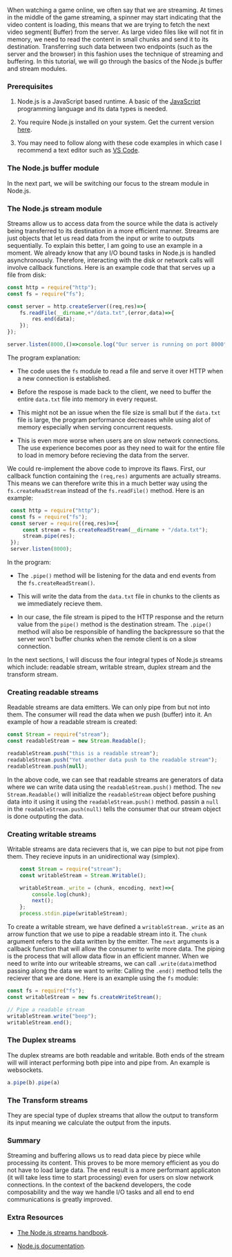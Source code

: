 When watching a game online, we often say that we are streaming. At times in the middle of the game streaming, a spinner may start indicating that the video content is loading, this means that we are trying to fetch the next video segment( Buffer) from the server. As large video files like will not fit in memory, we need to read the content in small chunks and send it to its destination. Transferring such data between two endpoints (such as the server and the browser) in this fashion uses the technique of streaming and buffering. In this tutorial, we will go through the basics of the Node.js buffer and stream modules.

### Prerequisites
1. Node.js is a JavaScript based runtime. A basic of the [JavaScript]() programming language and its data types is needed.
   
2. You require Node.js installed on your system. Get the current version [here]().

3. You may need to follow along  with these code examples in which case I recommend a text editor such as [VS Code]().

### The Node.js buffer module

In the next part, we will be switching our focus to the stream module in Node.js.

### The Node.js stream module
Streams allow us to access data from the source while the data is actively being transferred to its destination in a more efficient manner. Streams are just objects that let us read data from the input or write to outputs sequentially.
To explain this better, I am going to use an example in a moment. We already know that any I/O bound tasks in Node.js is handled asynchronously. Therefore, interacting with the disk or network calls will involve callback functions. 
Here is an example code that that serves up a file from disk:

```javascript
const http = require("http");
const fs = require("fs");

const server = http.createServer((req,res)=>{
    fs.readFile(__dirname,+"/data.txt",(error,data)=>{
        res.end(data);
    });
});

server.listen(8000,()=>console.log("Our server is running on port 8000"));
```
The program explanation:
- The code uses the `fs` module to read a file and serve it over HTTP when a new connection is established. 
  
- Before the respose is made back to the client, we need to buffer the entire `data.txt` file into memory in every request. 
  
- This might not be an issue when the file size is small but if the `data.txt` file is large, the program performance decreases while using alot of memory especially when serving concurrent requests. 
  
- This is even more worse when users are on slow network connections. The use experience becomes poor as they need to wait for the entire file to load in memory before recieving the data from the server.

We could re-implement the above code to improve its flaws. First, our callback function containing the `(req,res)` arguments are actually streams. This means we can therefore write this in a much better way using the `fs.createReadStream` instead of the `fs.readFile()` method. Here is an example:
```javascript
 const http = require("http");
 const fs = require("fs");
 const server = require((req,res)=>{
     const stream = fs.createReadStream(__dirname + "/data.txt");
     stream.pipe(res);
 });
 server.listen(8000);
 ```
 In the program:
 - The `.pipe()` method will be listening for the data and end events from the `fs.createReadStream()`. 

 - This will write the data from the `data.txt` file in chunks to the clients as we immediately recieve them. 

 - In our case, the file stream is piped to the HTTP response and the return value from the `pipe()` method is the destination stream. The `.pipe()` method will also be responsible of handling the backpressure so that the server won't buffer chunks when the remote client is on a slow connection.

In the next sections, I will discuss the four integral types of Node.js streams which include: readable stream, writable stream, duplex stream and the transform stream.

### Creating readable streams
Readable streams are data emitters. We can only pipe from but not into them. The consumer will read the data when we push (buffer) into it. An example of how a readable stream is created:

```javascript
const Stream = require("stream");
const readableStream = new Stream.Readable();

readableStream.push("this is a readable stream");
readableStream.push("Yet another data push to the readable stream");
readableStream.push(null);
```
In the above code, we can see that readable streams are generators of data where we can write data using the `readableStream.push()` method. The `new Stream.Readable()` will initialize the `readableStream` object before pushing data into it using it using the `readableStream.push()` method. passin a `null` in the `readableStream.push(null)` tells the consumer that our stream object is done outputing the data.



### Creating writable streams
Writable streams are data recievers that is, we can pipe to but not pipe from them. They recieve inputs in an unidirectional way (simplex).
```javascript
    const Stream = require("stream");
    const writableStream = Stream.Writable();

    writableStream._write = (chunk, encoding, next)=>{
        console.log(chunk);
        next();
    };
    process.stdin.pipe(writableStream);
```
To create a writable stream, we have defined a `writableStream._write` as an arrow function that we use to pipe a readable stream into it. The `chunk` argument refers to the data written by the emitter. The `next` arguments is a callback function that will allow the consumer to write more data. The piping is the process that will allow data flow in an efficient manner.
When we need to write into our writeable streams, we can call `.write(data)`method passing along the data we want to write:
Calling the `.end()` method tells the reciever that we are done. Here is an example using the `fs` module:
```javascript
const fs = require("fs");
const writableStream = new fs.createWriteStream();

// Pipe a readable stream
writableStream.write("beep");
writableStream.end();
``` 

### The Duplex streams
The duplex streams are both readable and writable. Both ends of the stream will will interact performing both pipe into and pipe from. An example is websockets.
```javascript
a.pipe(b).pipe(a)
```
   
### The Transform streams
They are special type of duplex streams that allow the output to transform its input meaning we calculate the output from the inputs.

### Summary
Streaming and buffering allows us to read data piece by piece while processing its content. This proves to be more memory efficient as you do not have to load large data. The end result is a more performant applicaton (it will take less time to start processing) even for users on slow network connections. In the context of the backend developers, the code composability and the way we handle I/O tasks and all end to end communications is greatly improved.

### Extra Resources

- [The Node.js streams handbook](https://github.com/substack/stream-handbook).
  
- [Node.js documentation](https://nodejs.org/api/buffer.html).